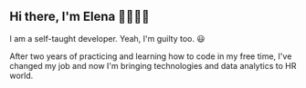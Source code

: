 ## Hi there, I'm Elena 👋👩🏼‍💻

I am a self-taught developer. Yeah, I'm guilty too. 😃

After two years of practicing and learning how to code in my free time, I've changed my job and now I'm bringing technologies and data analytics to HR world.


<!--
**ProblemSPb/ProblemSPb** is a ✨ _special_ ✨ repository because its `README.md` (this file) appears on your GitHub profile.

Here are some ideas to get you started:

- 🔭 I’m currently working on ...
- 🌱 I’m currently learning ...
- 👯 I’m looking to collaborate on ...
- 🤔 I’m looking for help with ...
- 💬 Ask me about ...
- 📫 How to reach me: ...
- 😄 Pronouns: ...
- ⚡ Fun fact: ...
-->
